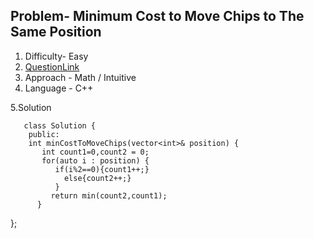 
## Problem- Minimum Cost to Move Chips to The Same Position
1. Difficulty- Easy 
2. [QuestionLink](https://leetcode.com/problems/minimum-cost-to-move-chips-to-the-same-position/)
3. Approach - Math / Intuitive
4. Language - C++


5.Solution  
  

   


       class Solution {
        public:
        int minCostToMoveChips(vector<int>& position) {
           int count1=0,count2 = 0;
           for(auto i : position) {
              if(i%2==0){count1++;}
                else{count2++;}
              }
             return min(count2,count1);
          }
};
 
   
      
        